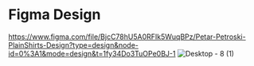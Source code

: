 # Figma Design

https://www.figma.com/file/BjcC78hU5A0RFIk5WuqBPz/Petar-Petroski-PlainShirts-Design?type=design&node-id=0%3A1&mode=design&t=1fy34Do3TuOPe0BJ-1
![Desktop - 8 (1)](https://github.com/PetarPetroski/is218_final_project/assets/45236464/28b8ef64-5ea0-4db6-8355-c69430392c31)
